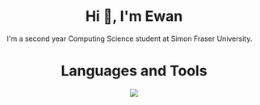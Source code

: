 <h1 align="center">Hi 👋, I'm Ewan</h1>

I'm a second year Computing Science student at Simon Fraser University.

<h1 align="center">Languages and Tools</h1>

<p align="center">
  <a href="https://skillicons.dev">
    <img src="https://skillicons.dev/icons?i=c,cpp,py,java,html,js,nodejs,express,heroku,linux,bash,git&theme=light"/>
  </a>
</p>

<!-- ###

<h1 align="center">Stats</h1>

<div align="center">
  <img height="150" alt="Stats graph" src="https://github-readme-stats.vercel.app/api?hide_title=false&hide_rank=false&show_icons=true&include_all_commits=true&count_private=true&disable_animations=false&theme=dracula&locale=en&hide_border=false&username=ewanbrinkman"/>
  <img height="150" alt="Languages graph" src="https://github-readme-stats.vercel.app/api/top-langs?locale=en&hide_title=false&layout=compact&card_width=320&langs_count=5&theme=dracula&hide_border=false&username=ewanbrinkman"/>
</div> -->

###
